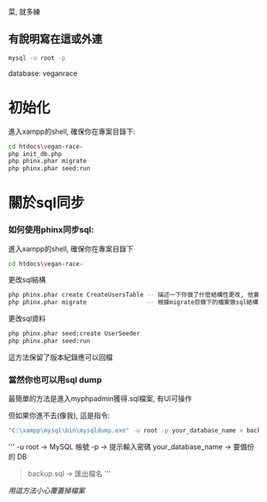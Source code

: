 菜, 
就多練

有說明寫在這或外連
-----------------------------------------------------------------------
```bash
mysql -u root -p
```
database: veganrace

# 初始化
進入xampp的shell, 確保你在專案目錄下:
```bash
cd htdocs\vegan-race-
php init_db.php          
php phinx.phar migrate   
php phinx.phar seed:run
```

# 關於sql同步

### 如何使用phinx同步sql:

進入xampp的shell, 確保你在專案目錄下
```bash
cd htdocs\vegan-race-
```

更改sql結構
```bash
php phinx.phar create CreateUsersTable -- 描述一下你做了什麼結構性更改, 他會在migrate目錄下創建一個帶有該名稱的migrate檔案, 已經寫了一個範例在該目錄下, 照著寫即可
php phinx.phar migrate                 -- 根據migrate目錄下的檔案做sql結構的更改, 如果要同步直接跑這行
```

更改sql資料
```bash
php phinx.phar seed:create UserSeeder
php phinx.phar seed:run
```

這方法保留了版本紀錄應可以回檔


### 當然你也可以用sql dump
最簡單的方法是進入myphpadmin獲得.sql檔案, 有UI可操作

但如果你進不去(像我), 這是指令:
```bash
"C:\xampp\mysql\bin\mysqldump.exe" -u root -p your_database_name > backup.sql
```

'''
-u root → MySQL 帳號
-p → 提示輸入密碼
your_database_name → 要備份的 DB
> backup.sql → 匯出檔名
'''

*用這方法小心覆蓋掉檔案*
